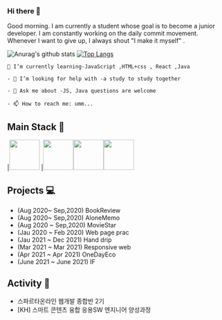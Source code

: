 ### Hi there 👋
Good morning. I am currently a student whose goal is to become a junior developer.
I am constantly working on the daily commit movement. 
Whenever I want to give up, I always shout "I make it myself" .

![Anurag's github stats](https://github-readme-stats.vercel.app/api?username=rlwi440&show_icons=true&theme=tokyonight)
[![Top Langs](https://github-readme-stats.vercel.app/api/top-langs/?username=rlwi440&layout=compact)](https://github.com/anuraghazra/github-readme-stats)

```
🌱 I’m currently learning-JavaScript ,HTML+css , React ,Java
`````
````
- 🤔 I’m looking for help with -a study to study together
````
```
- 💬 Ask me about -JS, Java questions are welcome
```
````
- 📫 How to reach me: umm...
``````
 Main Stack 🐢
--------------------------
|<img src="https://noticon-static.tammolo.com/dgggcrkxq/image/upload/v1566995514/noticon/jufppyr8htislboas4ve.png" width="70px"> |<img src="https://noticon-static.tammolo.com/dgggcrkxq/image/upload/v1566912109/noticon/puksfce6wca36hes1vom.png" width="70px"><img src ="https://noticon-static.tammolo.com/dgggcrkxq/image/upload/v1592435019/noticon/z0s5osjhwlxpeo6pxslv.png" width="70px"><img src="https://noticon-static.tammolo.com/dgggcrkxq/image/upload/v1570946287/noticon/qgdiv5ctkcneujidjuv1.png" width="70px">   





Projects 💻
----------------------------
* (Aug 2020~ Sep,2020) BookReview 
* (Aug 2020~ Sep,2020) AloneMemo 
* (Aug 2020 ~ Sep,2020) MovieStar 
* (Jau 2020 ~ Feb 2020) Web page prac 
* (Jau 2021 ~ Dec 2021) Hand drip 
* (Mar 2021 ~ Mar 2021) Responsive web 
* (Apr 2021 ~ Apr 2021) OneDayEco 
* (June 2021 ~ June 2021) IF

Activity 💪
-----------------------------
* 스파르타온라인 웹개발 종합반 2기  
* [KH] 스마트 콘텐츠 융합 응용SW 엔지니어 양성과정 
